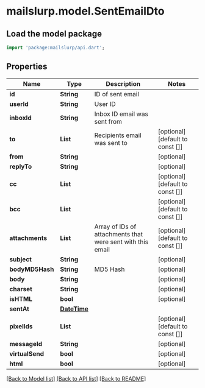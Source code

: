 # mailslurp.model.SentEmailDto

## Load the model package
```dart
import 'package:mailslurp/api.dart';
```

## Properties
Name | Type | Description | Notes
------------ | ------------- | ------------- | -------------
**id** | **String** | ID of sent email | 
**userId** | **String** | User ID | 
**inboxId** | **String** | Inbox ID email was sent from | 
**to** | **List<String>** | Recipients email was sent to | [optional] [default to const []]
**from** | **String** |  | [optional] 
**replyTo** | **String** |  | [optional] 
**cc** | **List<String>** |  | [optional] [default to const []]
**bcc** | **List<String>** |  | [optional] [default to const []]
**attachments** | **List<String>** | Array of IDs of attachments that were sent with this email | [optional] [default to const []]
**subject** | **String** |  | [optional] 
**bodyMD5Hash** | **String** | MD5 Hash | [optional] 
**body** | **String** |  | [optional] 
**charset** | **String** |  | [optional] 
**isHTML** | **bool** |  | [optional] 
**sentAt** | [**DateTime**](DateTime) |  | 
**pixelIds** | **List<String>** |  | [optional] [default to const []]
**messageId** | **String** |  | [optional] 
**virtualSend** | **bool** |  | [optional] 
**html** | **bool** |  | [optional] 

[[Back to Model list]](../README#documentation-for-models) [[Back to API list]](../README#documentation-for-api-endpoints) [[Back to README]](../README)


